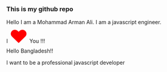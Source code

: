 ### This is my github repo

Hello I am a Mohammad Arman Ali. I am a javascript engineer.  
I <font color="red" size="25">&hearts;</font> You !!!  
Hello Bangladesh!!

I want to be a professional javascript developer
